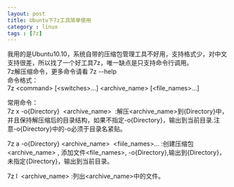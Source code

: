 ```yaml
---
layout: post
title: Ubuntu下7z工具简单使用
category : linux
tags : [7z]
---
```


我用的是Ubuntu10.10，系统自带的压缩包管理工具不好用，支持格式少，对中文支持很差，所以找了一个好工具7z，唯一缺点是只支持命令行调用。  
7z解压缩命令，更多命令请看 7z --help  
命令格式：  
7z &lt;command&gt; [&lt;switches&gt;...] &lt;archive_name&gt; [&lt;file_names&gt;...]  

常用命令：  
7z x -o{Directory}  &lt;archive_name&gt;  :解压&lt;archive_name&gt;到{Directory}中，并且保持解压缩后的目录结构，如果不指定-o{Directory}，输出到当前目录.注意-o{Directory}中的-o必须于目录名紧贴。  

7z a -o{Directory} &lt;archive_name&gt;  &lt;fiile_names&gt;... :创建压缩包&lt;archive_name&gt; , 添加文件&lt;file_names&gt;, -o{Directory},输出到{Directory}，未指定{Directory}，输出到当前目录。  

7z l  &lt;archive_name&gt; :列出&lt;archive_name&gt;中的文件。  
